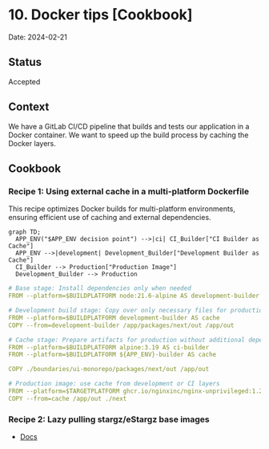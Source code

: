 # 10. Docker tips [Cookbook]

Date: 2024-02-21

## Status

Accepted

## Context

We have a GitLab CI/CD pipeline that builds and tests our application in a Docker container.
We want to speed up the build process by caching the Docker layers.

## Cookbook

### Recipe 1: Using external cache in a multi-platform Dockerfile

This recipe optimizes Docker builds for multi-platform environments, ensuring efficient use of caching and 
external dependencies.

```mermaid
graph TD;
  APP_ENV("$APP_ENV decision point") -->|ci| CI_Builder["CI Builder as Cache"]
  APP_ENV -->|development| Development_Builder["Development Builder as Cache"]
  CI_Builder --> Production["Production Image"]
  Development_Builder --> Production

```

```yaml
# Base stage: Install dependencies only when needed
FROM --platform=$BUILDPLATFORM node:21.6-alpine AS development-builder

# Development build stage: Copy over only necessary files for production
FROM --platform=$BUILDPLATFORM development-builder AS cache
COPY --from=development-builder /app/packages/next/out /app/out

# Cache stage: Prepare artifacts for production without additional dependencies.
FROM --platform=$BUILDPLATFORM alpine:3.19 AS ci-builder
FROM --platform=$BUILDPLATFORM ${APP_ENV}-builder AS cache

COPY ./boundaries/ui-monorepo/packages/next/out /app/out

# Production image: use cache from development or CI layers
FROM --platform=$TARGETPLATFORM ghcr.io/nginxinc/nginx-unprivileged:1.25-alpine
COPY --from=cache /app/out ./next
```

### Recipe 2: Lazy pulling stargz/eStargz base images

- [Docs](https://github.com/moby/buildkit/blob/master/docs/stargz-estargz.md)
